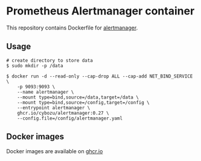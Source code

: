 Prometheus Alertmanager container
=================================

This repository contains Dockerfile for [alertmanager](https://github.com/prometheus/alertmanager/).

## Usage

```console
# create directory to store data
$ sudo mkdir -p /data

$ docker run -d --read-only --cap-drop ALL --cap-add NET_BIND_SERVICE \
    -p 9093:9093 \
    --name alertmanager \
    --mount type=bind,source=/data,target=/data \
    --mount type=bind,source=/config,target=/config \
    --entrypoint alertmanager \
    ghcr.io/cybozu/alertmanager:0.27 \
    --config.file=/config/alertmanager.yaml
```

## Docker images

Docker images are available on [ghcr.io](https://github.com/cybozu/neco-containers/pkgs/container/alertmanager)

